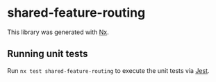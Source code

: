 # shared-feature-routing

This library was generated with [Nx](https://nx.dev).

## Running unit tests

Run `nx test shared-feature-routing` to execute the unit tests via [Jest](https://jestjs.io).

